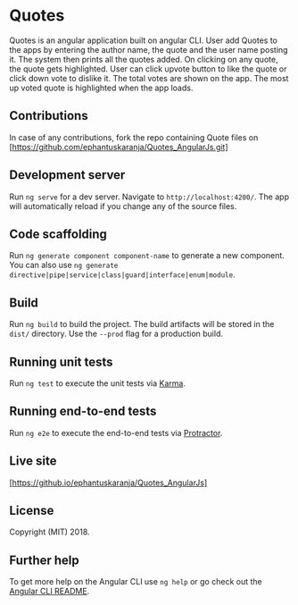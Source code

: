# Quotes

Quotes is an angular application built on angular CLI. User add Quotes to the apps by entering the author name, the quote and the user name posting it. The system then prints all the quotes added. On clicking on any quote, the quote gets highlighted. User can click upvote button to like the quote or click down vote to dislike it. The total votes are shown on the app. The most up voted quote is highlighted when the app loads.  

## Contributions
 In case of any contributions, fork the repo containing Quote files on
  [https://github.com/ephantuskaranja/Quotes_AngularJs.git]

## Development server

Run `ng serve` for a dev server. Navigate to `http://localhost:4200/`. The app will automatically reload if you change any of the source files.

## Code scaffolding

Run `ng generate component component-name` to generate a new component. You can also use `ng generate directive|pipe|service|class|guard|interface|enum|module`.

## Build

Run `ng build` to build the project. The build artifacts will be stored in the `dist/` directory. Use the `--prod` flag for a production build.

## Running unit tests

Run `ng test` to execute the unit tests via [Karma](https://karma-runner.github.io).

## Running end-to-end tests

Run `ng e2e` to execute the end-to-end tests via [Protractor](http://www.protractortest.org/).
## Live site
  [https://github.io/ephantuskaranja/Quotes_AngularJs]
## License
Copyright (MIT) 2018.

## Further help

To get more help on the Angular CLI use `ng help` or go check out the [Angular CLI README](https://github.com/angular/angular-cli/blob/master/README.md).
